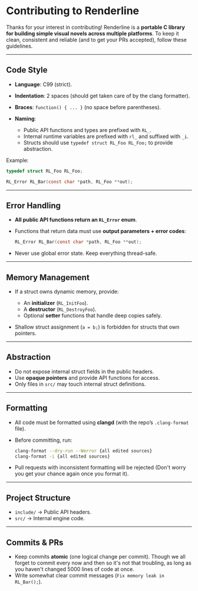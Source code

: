 # Contributing to Renderline

Thanks for your interest in contributing! Renderline is a **portable C library for building simple visual novels across multiple platforms**.
To keep it clean, consistent and reliable (and to get your PRs accepted), follow these guidelines.

---

## Code Style

* **Language**: C99 (strict).
* **Indentation**: 2 spaces (should get taken care of by the clang formatter).
* **Braces**: `function() { ... }` (no space before parentheses).
* **Naming**:

  * Public API functions and types are prefixed with `RL_`.
  * Internal runtime variables are prefixed with `rl_` and suffixed with `_i`.
  * Structs should use `typedef struct RL_Foo RL_Foo;` to provide abstraction.

Example:

```c
typedef struct RL_Foo RL_Foo;

RL_Error RL_Bar(const char *path, RL_Foo **out);
```

---

## Error Handling

* **All public API functions return an `RL_Error` enum**.
* Functions that return data must use **output parameters + error codes**:

  ```c
  RL_Error RL_Bar(const char *path, RL_Foo **out);
  ```
* Never use global error state. Keep everything thread-safe.

---

## Memory Management

* If a struct owns dynamic memory, provide:

  * An **initializer** (`RL_InitFoo`).
  * A **destructor** (`RL_DestroyFoo`).
  * Optional **setter** functions that handle deep copies safely.

* Shallow struct assignment (`a = b;`) is forbidden for structs that own pointers.

---

## Abstraction

* Do not expose internal struct fields in the public headers.
* Use **opaque pointers** and provide API functions for access.
* Only files in `src/` may touch internal struct definitions.

---

## Formatting

* All code must be formatted using **clangd** (with the repo’s `.clang-format` file).
* Before committing, run:

  ```bash
  clang-format --dry-run --Werror {all edited sources}
  clang-format -i {all edited sources}
  ```
* Pull requests with inconsistent formatting will be rejected (Don't worry you get your chance again once you format it).

---

## Project Structure

* `include/` -> Public API headers.
* `src/` -> Internal engine code.

---

## Commits & PRs

* Keep commits **atomic** (one logical change per commit).
    Though we all forget to commit every now and then so it's not that troubling, as long as you haven't changed 5000 lines of code at once.
* Write somewhat clear commit messages (`Fix memory leak in RL_Bar();`).
